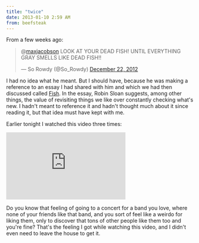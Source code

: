 ```yaml
---
title: "twice"
date: 2013-01-10 2:59 AM
from: beefsteak
---
```


From a few weeks ago:

<blockquote class="twitter-tweet" data-in-reply-to="282391774415179776"><p>@<a href="https://twitter.com/maxjacobson">maxjacobson</a> LOOK AT YOUR DEAD FISH! UNTIL EVERYTHING GRAY SMELLS LIKE DEAD FISH!!</p>&mdash; So Rowdy (@So_Rowdy) <a href="https://twitter.com/So_Rowdy/status/282503835312848896" data-datetime="2012-12-22T15:12:17+00:00">December 22, 2012</a></blockquote>
<script async src="//platform.twitter.com/widgets.js" charset="utf-8"></script>

I had no idea what he meant. But I should have, because he was making a reference to an essay I had shared with him and which we had then discussed called [Fish][]. In the essay, Robin Sloan suggests, among other things, the value of revisiting things we like over constantly checking what's new. I hadn't meant to reference it and hadn't thought much about it since reading it, but that idea must have kept with me.

Earlier tonight I watched this video three times:

<iframe width="320" height="180" src="http://www.youtube.com/embed/OVfybacqcTE" frameborder="0" allowfullscreen></iframe>

Do you know that feeling of going to a concert for a band you love, where none of your friends like that band, and you sort of feel like a weirdo for liking them, only to discover that tons of other people like them too and you're fine? That's the feeling I got while watching this video, and I didn't even need to leave the house to get it.

[Fish]: http://www.robinsloan.com/fish/

